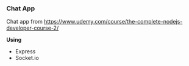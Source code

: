 ### Chat App
Chat app from https://www.udemy.com/course/the-complete-nodejs-developer-course-2/

**Using**
- Express
- Socket.io